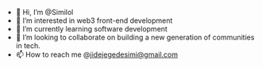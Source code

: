 - 👋 Hi, I’m @Similol
- 👀 I’m interested in web3 front-end development
- 🌱 I’m currently learning software development
- 💞️ I’m looking to collaborate on building a new generation of communities in tech.
- 📫 How to reach me @jidejegedesimi@gmail.com

<!---
Similol/Similol is a ✨ special ✨ repository because its `README.md` (this file) appears on your GitHub profile.
You can click the Preview link to take a look at your changes.
--->
